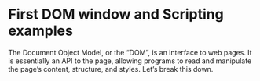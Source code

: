 # First DOM window and Scripting examples
The Document Object Model, or the “DOM”, is an interface to web pages. It is essentially an API to the page, allowing programs to read and manipulate the page’s content, structure, and styles. Let’s break this down.

## 